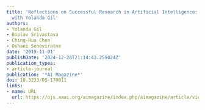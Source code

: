 ```yaml
---
title: 'Reflections on Successful Research in Artificial Intelligence: An Interview
  with Yolanda Gil'
authors:
- Yolanda Gil
- Biplav Srivastava
- Ching-Hua Chen
- Oshani Seneviratne
date: '2019-11-01'
publishDate: '2024-12-28T21:14:43.259024Z'
publication_types:
- article-journal
publication: '*AI Magazine*'
doi: 10.3233/DS-170011
links:
- name: URL
  url: https://ojs.aaai.org/aimagazine/index.php/aimagazine/article/view/5186
---
```

